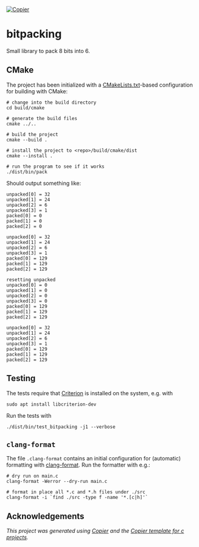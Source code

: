 [![Copier](https://img.shields.io/endpoint?url=https://raw.githubusercontent.com/copier-org/copier/master/img/badge/badge-grayscale-inverted-border-orange.json)](https://github.com/copier-org/copier)

# bitpacking

Small library to pack 8 bits into 6.

## CMake

The project has been initialized with a [CMakeLists.txt](CMakeLists.txt)-based
configuration for building with CMake:

```shell
# change into the build directory
cd build/cmake

# generate the build files
cmake ../..

# build the project
cmake --build .

# install the project to <repo>/build/cmake/dist
cmake --install .

# run the program to see if it works
./dist/bin/pack
```

Should output something like:

```text
unpacked[0] = 32
unpacked[1] = 24
unpacked[2] = 6
unpacked[3] = 1
packed[0] = 0
packed[1] = 0
packed[2] = 0

unpacked[0] = 32
unpacked[1] = 24
unpacked[2] = 6
unpacked[3] = 1
packed[0] = 129
packed[1] = 129
packed[2] = 129

resetting unpacked
unpacked[0] = 0
unpacked[1] = 0
unpacked[2] = 0
unpacked[3] = 0
packed[0] = 129
packed[1] = 129
packed[2] = 129

unpacked[0] = 32
unpacked[1] = 24
unpacked[2] = 6
unpacked[3] = 1
packed[0] = 129
packed[1] = 129
packed[2] = 129
```

## Testing

The tests require that [Criterion](https://github.com/Snaipe/Criterion) is installed on the system, e.g. with

```shell
sudo apt install libcriterion-dev
```

Run the tests with

```shell
./dist/bin/test_bitpacking -j1 --verbose
```

## `clang-format`

The file `.clang-format` contains an initial configuration for (automatic) formatting with [clang-format](https://clang.llvm.org/docs/ClangFormat.html). Run the formatter with e.g.:

```shell
# dry run on main.c
clang-format -Werror --dry-run main.c

# format in place all *.c and *.h files under ./src
clang-format -i `find ./src -type f -name '*.[c|h]'`
```

## Acknowledgements

_This project was generated using [Copier](https://pypi.org/project/copier) and the [Copier template for c projects](https://github.com/jspaaks/copier-template-for-c-projects)._
